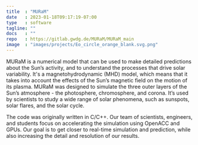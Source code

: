 ```yaml
---
title  : "MURaM"
date   : 2023-01-18T09:17:19-07:00
type   : software
tagline: ""
docs   : ""
repo   : https://gitlab.gwdg.de/MURaM/MURaM_main
image  : "images/projects/Eo_circle_orange_blank.svg.png"
---
```



MURaM is a numerical model that can be used to make detailed predictions about the Sun’s activity, and to understand the processes that drive solar variability. It's a magnetohydrodynamic (MHD) model, which means that it takes into account the effects of the Sun’s magnetic field on the motion of its plasma. MURaM was designed to simulate the three outer layers of the Sun’s atmosphere - the photosphere, chromosphere, and corona. It’s used by scientists to study a wide range of solar phenomena, such as sunspots, solar flares, and the solar cycle.

The code was originally written in C/C++. Our team of scientists, engineers, and students focus on accelerating the simulation using OpenACC and GPUs. Our goal is to get closer to real-time simulation and prediction, while also increasing the detail and resolution of our results.
